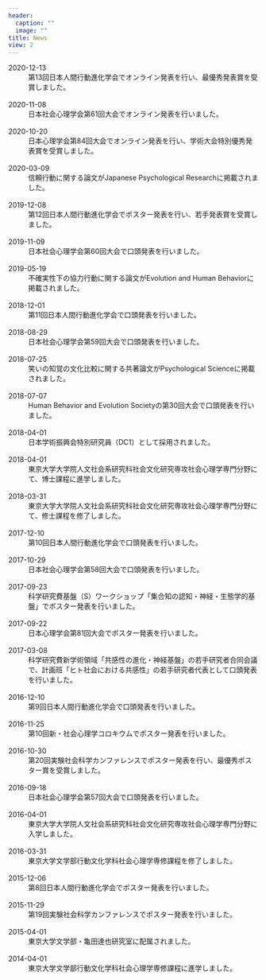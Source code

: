 ```yaml
---
header:
  caption: ""
  image: ""
title: News
view: 2
---
```


<article>
  <dt>
    2020-12-13
  </dt>
  <dd>
    第13回日本人間行動進化学会でオンライン発表を行い、最優秀発表賞を受賞しました。
  </dd>
  <br/>
  <dt>
    2020-11-08
  </dt>
  <dd>
    日本社会心理学会第61回大会でオンライン発表を行いました。
  </dd>
  <br/>
  <dt>
    2020-10-20
  </dt>
  <dd>
    日本心理学会第84回大会でオンライン発表を行い、学術大会特別優秀発表賞を受賞しました。
  </dd>
  <br>
  <dt>
    2020-03-09
  </dt>
  <dd>
    信頼行動に関する論文がJapanese Psychological Researchに掲載されました。
  </dd>
  <br>
  <dt>
    2019-12-08
  </dt>
  <dd>
    第12回日本人間行動進化学会でポスター発表を行い、若手発表賞を受賞しました。
  </dd>
  <br>
  <dt>
    2019-11-09
  </dt>
  <dd>
    日本社会心理学会第60回大会で口頭発表を行いました。
  </dd>
  <br>
  <dt>
    2019-05-19
  </dt>
  <dd>
    不確実性下の協力行動に関する論文がEvolution and Human Behaviorに掲載されました。
  </dd>
  <br>
  <dt>
    2018-12-01
  </dt>
  <dd>
    第11回日本人間行動進化学会で口頭発表を行いました。
  </dd>
  <br>
  <dt>
    2018-08-29
  </dt>
  <dd>
    日本社会心理学会第59回大会で口頭発表を行いました。
  </dd>
  <br>
  <dt>
    2018-07-25
  </dt>
  <dd>
    笑いの知覚の文化比較に関する共著論文がPsychological Scienceに掲載されました。
  </dd>
  <br>
  <dt>
    2018-07-07
  </dt>
  <dd>
    Human Behavior and Evolution Societyの第30回大会で口頭発表を行いました。
  </dd>
  <br>
  <dt>
    2018-04-01
  </dt>
  <dd>
    日本学術振興会特別研究員（DC1）として採用されました。
  </dd>
  <br>
  <dt>
    2018-04-01
  </dt>
  <dd>
    東京大学大学院人文社会系研究科社会文化研究専攻社会心理学専門分野にて、博士課程に進学しました。
  </dd>
  <br>
  <dt>
    2018-03-31
  </dt>
  <dd>
    東京大学大学院人文社会系研究科社会文化研究専攻社会心理学専門分野にて、修士課程を修了しました。
  </dd>
  <br>
  <dt>
    2017-12-10
  </dt>
  <dd>
    第10回日本人間行動進化学会で口頭発表を行いました。
  </dd>
  <br>
  <dt>
    2017-10-29
  </dt>
  <dd>
    日本社会心理学会第58回大会で口頭発表を行いました。
  </dd>
  <br>
  <dt>
    2017-09-23
  </dt>
  <dd>
    科学研究費基盤（S）ワークショップ「集合知の認知・神経・生態学的基盤」でポスター発表を行いました。
  </dd>
  <br>
  <dt>
    2017-09-22
  </dt>
  <dd>
    日本心理学会第81回大会でポスター発表を行いました。
  </dd>
  <br>
  <dt>
    2017-03-08
  </dt>
  <dd>
    科学研究費新学術領域「共感性の進化・神経基盤」の若手研究者合同会議で、計画班「ヒト社会における共感性」の若手研究者代表として口頭発表を行いました。
  </dd>
  <br>
  <dt>
    2016-12-10
  </dt>
  <dd>
    第9回日本人間行動進化学会で口頭発表を行いました。
  </dd>
  <br>
  <dt>
    2016-11-25
  </dt>
  <dd>
    第10回新・社会心理学コロキウムでポスター発表を行いました。
  </dd>
  <br>
  <dt>
    2016-10-30
  </dt>
  <dd>
    第20回実験社会科学カンファレンスでポスター発表を行い、最優秀ポスター賞を受賞しました。
  </dd>
  <br>
  <dt>
    2016-09-18
  </dt>
  <dd>
    日本社会心理学会第57回大会で口頭発表を行いました。
  </dd>
  <br>
  <dt>
    2016-04-01
  </dt>
  <dd>
    東京大学大学院人文社会系研究科社会文化研究専攻社会心理学専門分野に入学しました。
  </dd>
  <br>
  <dt>
    2016-03-31
  </dt>
  <dd>
    東京大学文学部行動文化学科社会心理学専修課程を修了しました。
  </dd>
  <br>
  <dt>
    2015-12-06
  </dt>
  <dd>
    第8回日本人間行動進化学会でポスター発表を行いました。
  </dd>
  <br>
  <dt>
    2015-11-29
  </dt>
  <dd>
    第19回実験社会科学カンファレンスでポスター発表を行いました。
  </dd>
  <br>
  <dt>
    2015-04-01
  </dt>
  <dd>
    東京大学文学部・亀田達也研究室に配属されました。
  </dd>
  <br>
  <dt>
    2014-04-01
  </dt>
  <dd>
    東京大学文学部行動文化学科社会心理学専修課程に進学しました。
  </dd>
  <br>
</article>
